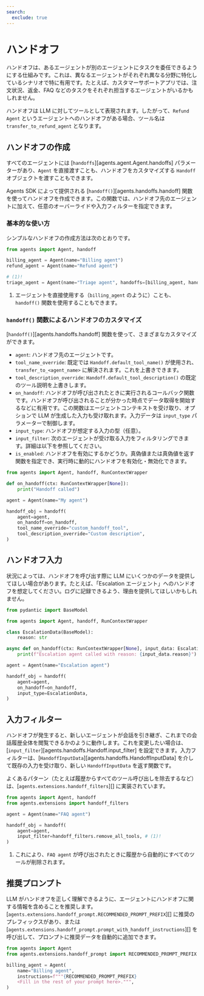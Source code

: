```yaml
---
search:
  exclude: true
---
```

# ハンドオフ

ハンドオフは、あるエージェントが別のエージェントにタスクを委任できるようにする仕組みです。これは、異なるエージェントがそれぞれ異なる分野に特化しているシナリオで特に有用です。たとえば、カスタマーサポートアプリでは、注文状況、返金、FAQ などのタスクをそれぞれ担当するエージェントがいるかもしれません。

ハンドオフは LLM に対してツールとして表現されます。したがって、`Refund Agent` というエージェントへのハンドオフがある場合、ツール名は `transfer_to_refund_agent` となります。

## ハンドオフの作成

すべてのエージェントには [`handoffs`][agents.agent.Agent.handoffs] パラメーターがあり、`Agent` を直接渡すことも、ハンドオフをカスタマイズする `Handoff` オブジェクトを渡すこともできます。

Agents SDK によって提供される [`handoff()`][agents.handoffs.handoff] 関数を使ってハンドオフを作成できます。この関数では、ハンドオフ先のエージェントに加えて、任意のオーバーライドや入力フィルターを指定できます。

### 基本的な使い方

シンプルなハンドオフの作成方法は次のとおりです。

```python
from agents import Agent, handoff

billing_agent = Agent(name="Billing agent")
refund_agent = Agent(name="Refund agent")

# (1)!
triage_agent = Agent(name="Triage agent", handoffs=[billing_agent, handoff(refund_agent)])
```

1. エージェントを直接使用する（`billing_agent` のように）ことも、`handoff()` 関数を使用することもできます。

### `handoff()` 関数によるハンドオフのカスタマイズ

[`handoff()`][agents.handoffs.handoff] 関数を使って、さまざまなカスタマイズができます。

-   `agent`: ハンドオフ先のエージェントです。
-   `tool_name_override`: 既定では `Handoff.default_tool_name()` が使用され、`transfer_to_<agent_name>` に解決されます。これを上書きできます。
-   `tool_description_override`: `Handoff.default_tool_description()` の既定のツール説明を上書きします。
-   `on_handoff`: ハンドオフが呼び出されたときに実行されるコールバック関数です。ハンドオフが呼び出されることが分かった時点でデータ取得を開始するなどに有用です。この関数はエージェントコンテキストを受け取り、オプションで LLM が生成した入力も受け取れます。入力データは `input_type` パラメーターで制御します。
-   `input_type`: ハンドオフが想定する入力の型（任意）。
-   `input_filter`: 次のエージェントが受け取る入力をフィルタリングできます。詳細は以下を参照してください。
-   `is_enabled`: ハンドオフを有効にするかどうか。真偽値または真偽値を返す関数を指定でき、実行時に動的にハンドオフを有効化・無効化できます。

```python
from agents import Agent, handoff, RunContextWrapper

def on_handoff(ctx: RunContextWrapper[None]):
    print("Handoff called")

agent = Agent(name="My agent")

handoff_obj = handoff(
    agent=agent,
    on_handoff=on_handoff,
    tool_name_override="custom_handoff_tool",
    tool_description_override="Custom description",
)
```

## ハンドオフ入力

状況によっては、ハンドオフを呼び出す際に LLM にいくつかのデータを提供してほしい場合があります。たとえば、「Escalation エージェント」へのハンドオフを想定してください。ログに記録できるよう、理由を提供してほしいかもしれません。

```python
from pydantic import BaseModel

from agents import Agent, handoff, RunContextWrapper

class EscalationData(BaseModel):
    reason: str

async def on_handoff(ctx: RunContextWrapper[None], input_data: EscalationData):
    print(f"Escalation agent called with reason: {input_data.reason}")

agent = Agent(name="Escalation agent")

handoff_obj = handoff(
    agent=agent,
    on_handoff=on_handoff,
    input_type=EscalationData,
)
```

## 入力フィルター

ハンドオフが発生すると、新しいエージェントが会話を引き継ぎ、これまでの会話履歴全体を閲覧できるかのように動作します。これを変更したい場合は、[`input_filter`][agents.handoffs.Handoff.input_filter] を設定できます。入力フィルターは、[`HandoffInputData`][agents.handoffs.HandoffInputData] を介して既存の入力を受け取り、新しい `HandoffInputData` を返す関数です。

よくあるパターン（たとえば履歴からすべてのツール呼び出しを除去するなど）は、[`agents.extensions.handoff_filters`][] に実装されています。

```python
from agents import Agent, handoff
from agents.extensions import handoff_filters

agent = Agent(name="FAQ agent")

handoff_obj = handoff(
    agent=agent,
    input_filter=handoff_filters.remove_all_tools, # (1)!
)
```

1. これにより、`FAQ agent` が呼び出されたときに履歴から自動的にすべてのツールが削除されます。

## 推奨プロンプト

LLM がハンドオフを正しく理解できるように、エージェントにハンドオフに関する情報を含めることを推奨します。[`agents.extensions.handoff_prompt.RECOMMENDED_PROMPT_PREFIX`][] に推奨のプレフィックスがあり、または [`agents.extensions.handoff_prompt.prompt_with_handoff_instructions`][] を呼び出して、プロンプトに推奨データを自動的に追加できます。

```python
from agents import Agent
from agents.extensions.handoff_prompt import RECOMMENDED_PROMPT_PREFIX

billing_agent = Agent(
    name="Billing agent",
    instructions=f"""{RECOMMENDED_PROMPT_PREFIX}
    <Fill in the rest of your prompt here>.""",
)
```